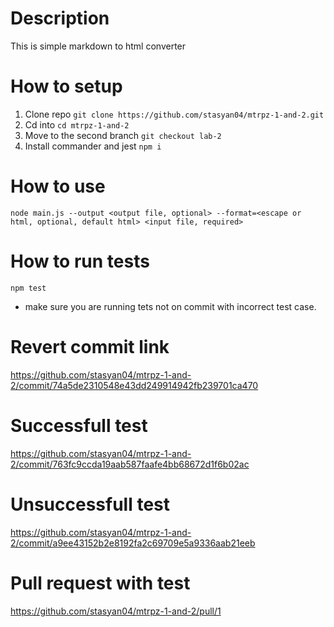 # Description
This is simple markdown to html converter

# How to setup
1. Clone repo `git clone https://github.com/stasyan04/mtrpz-1-and-2.git`
2. Cd into `cd mtrpz-1-and-2`
3. Move to the second branch `git checkout lab-2`
4. Install commander and jest `npm i`

# How to use
`node main.js --output <output file, optional> --format=<escape or html, optional, default html> <input file, required>`

# How to run tests
`npm test`
- make sure you are running tets not on commit with incorrect test case.

# Revert commit link
https://github.com/stasyan04/mtrpz-1-and-2/commit/74a5de2310548e43dd249914942fb239701ca470

# Successfull test
https://github.com/stasyan04/mtrpz-1-and-2/commit/763fc9ccda19aab587faafe4bb68672d1f6b02ac

# Unsuccessfull test
https://github.com/stasyan04/mtrpz-1-and-2/commit/a9ee43152b2e8192fa2c69709e5a9336aab21eeb

# Pull request with test
https://github.com/stasyan04/mtrpz-1-and-2/pull/1
